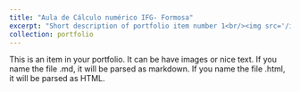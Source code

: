 ```yaml
---
title: "Aula de Cálculo numérico IFG- Formosa"
excerpt: "Short description of portfolio item number 1<br/><img src='/images/WhatsApp Image 2025-06-07 at 12.42.20.png'>"
collection: portfolio
---
```


This is an item in your portfolio. It can be have images or nice text. If you name the file .md, it will be parsed as markdown. If you name the file .html, it will be parsed as HTML. 
